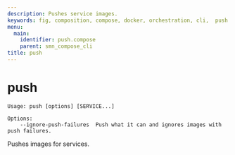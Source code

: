 ```yaml
---
description: Pushes service images.
keywords: fig, composition, compose, docker, orchestration, cli,  push
menu:
  main:
    identifier: push.compose
    parent: smn_compose_cli
title: push
---
```


# push

```
Usage: push [options] [SERVICE...]

Options:
    --ignore-push-failures  Push what it can and ignores images with push failures.
```

Pushes images for services.